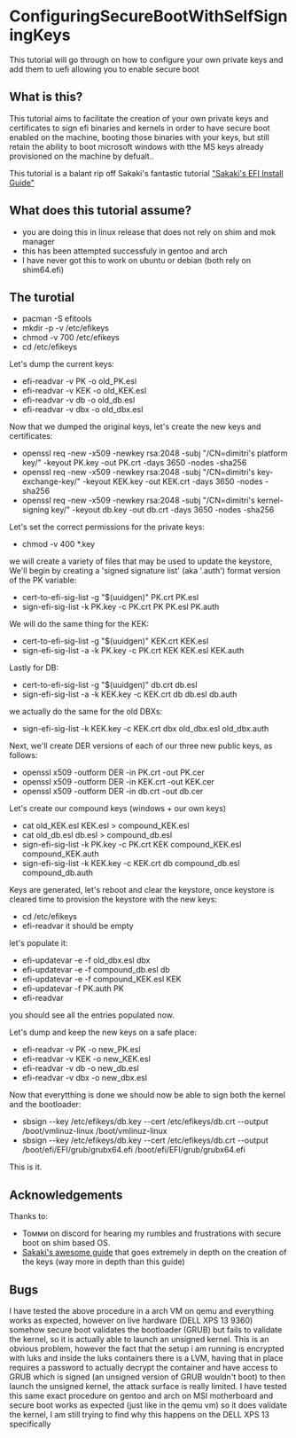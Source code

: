 # ConfiguringSecureBootWithSelfSigningKeys
This tutorial will go through on how to configure your own private keys and add them to uefi allowing you to enable secure boot

## What is this?
This tutorial aims to facilitate the creation of your own private keys and certificates to sign efi binaries and kernels in order to have secure boot enabled on the machine, booting those binaries with your keys, but still retain the ability to boot microsoft windows with tthe MS keys already provisioned on the machine by defualt..

This tutorial is a balant rip off Sakaki's fantastic tutorial ["Sakaki's EFI Install Guide"](https://wiki.gentoo.org/wiki/User:Sakaki/Sakaki%27s_EFI_Install_Guide)

## What does this tutorial assume?
- you are doing this in linux release that does not rely on shim and mok manager
- this has been attempted successfuly in gentoo and arch
- I have never got this to work on ubuntu or debian (both rely on shim64.efi)

## The turotial

- pacman -S efitools
- mkdir -p -v /etc/efikeys
- chmod -v 700 /etc/efikeys
- cd /etc/efikeys

Let's dump the current keys:
- efi-readvar -v PK -o old_PK.esl
- efi-readvar -v KEK -o old_KEK.esl
- efi-readvar -v db -o old_db.esl
- efi-readvar -v dbx -o old_dbx.esl

Now that we dumped the original keys, let's create the new keys and certificates:
- openssl req -new -x509 -newkey rsa:2048 -subj "/CN=dimitri's platform key/" -keyout PK.key -out PK.crt -days 3650 -nodes -sha256
- openssl req -new -x509 -newkey rsa:2048 -subj "/CN=dimitri's key-exchange-key/" -keyout KEK.key -out KEK.crt -days 3650 -nodes -sha256
- openssl req -new -x509 -newkey rsa:2048 -subj "/CN=dimitri's kernel-signing key/" -keyout db.key -out db.crt -days 3650 -nodes -sha256

Let's set the correct permissions for the private keys:
- chmod -v 400 *.key

we will create a variety of files that may be used to update the keystore, We'll begin by creating a 'signed signature list' (aka '.auth') format version of the PK variable:
- cert-to-efi-sig-list -g "$(uuidgen)" PK.crt PK.esl
- sign-efi-sig-list -k PK.key -c PK.crt PK PK.esl PK.auth

We will do the same thing for the KEK:
- cert-to-efi-sig-list -g "$(uuidgen)" KEK.crt KEK.esl
- sign-efi-sig-list -a -k PK.key -c PK.crt KEK KEK.esl KEK.auth

Lastly for DB:
- cert-to-efi-sig-list -g "$(uuidgen)" db.crt db.esl
- sign-efi-sig-list -a -k KEK.key -c KEK.crt db db.esl db.auth

we actually do the same for the old DBXs:
- sign-efi-sig-list -k KEK.key -c KEK.crt dbx old_dbx.esl old_dbx.auth

Next, we'll create DER versions of each of our three new public keys, as follows:
- openssl x509 -outform DER -in PK.crt -out PK.cer
- openssl x509 -outform DER -in KEK.crt -out KEK.cer
- openssl x509 -outform DER -in db.crt -out db.cer

Let's create our compound keys (windows + our own keys)
- cat old_KEK.esl KEK.esl > compound_KEK.esl
- cat old_db.esl db.esl > compound_db.esl
- sign-efi-sig-list -k PK.key -c PK.crt KEK compound_KEK.esl compound_KEK.auth
- sign-efi-sig-list -k KEK.key -c KEK.crt db compound_db.esl compound_db.auth

Keys are generated, let's reboot and clear the keystore, once keystore is cleared time to provision the keystore with the new keys:
- cd /etc/efikeys
- efi-readvar
it should be empty

let's populate it:
- efi-updatevar -e -f old_dbx.esl dbx
- efi-updatevar -e -f compound_db.esl db
- efi-updatevar -e -f compound_KEK.esl KEK
- efi-updatevar -f PK.auth PK
- efi-readvar

you should see all the entries populated now.

Let's dump and keep the new keys on a safe place:
- efi-readvar -v PK -o new_PK.esl
- efi-readvar -v KEK -o new_KEK.esl
- efi-readvar -v db -o new_db.esl
- efi-readvar -v dbx -o new_dbx.esl

Now that everytthing is done we should now be able to sign both the kernel and the bootloader:
- sbsign --key /etc/efikeys/db.key --cert /etc/efikeys/db.crt --output /boot/vmlinuz-linux /boot/vmlinuz-linux
- sbsign --key /etc/efikeys/db.key --cert /etc/efikeys/db.crt --output /boot/efi/EFI/grub/grubx64.efi /boot/efi/EFI/grub/grubx64.efi

This is it.

## Acknowledgements
Thanks to:
- Томми on discord for hearing my rumbles and frustrations with secure boot on shim based OS.
- [Sakaki's awesome guide](https://wiki.gentoo.org/wiki/User:Sakaki/Sakaki%27s_EFI_Install_Guide) that goes extremely in depth on the creation of the keys (way more in depth than this guide)

## Bugs
I have tested the above procedure in a arch VM on qemu and everything works as expected, however on live hardware (DELL XPS 13 9360) somehow secure boot validates the bootloader (GRUB) but fails to validate the kernel, so it is actually able to launch an unsigned kernel.
This is an obvious problem, however the fact that the setup i am running is encrypted with luks and inside the luks containers there is a LVM, having that in place requires a password to actually decrypt the container and have access to GRUB which is signed (an unsigned version of GRUB wouldn't boot) to then launch the unsigned kernel, the attack surface is really limited.
I have tested this same exact procedure on gentoo and arch on MSI motherboard and secure boot works as expected (just like in the qemu vm) so it does validate the kernel, I am still trying to find why this happens on the DELL XPS 13 specifically 
